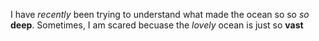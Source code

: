 I have _recently_ been trying to understand what made the ocean so so _so_ __deep__. Sometimes, I am scared becuase the _lovely_ ocean is just so __vast__
